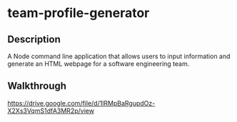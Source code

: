 # team-profile-generator

## Description
A Node command line application that allows users to input information and generate an HTML webpage for a software engineering team.

## Walkthrough
https://drive.google.com/file/d/1lRMpBaRgupdOz-X2Xs3VqmS1dfA3MR2p/view
